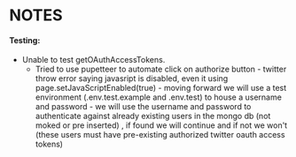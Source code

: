 # NOTES

#### Testing:
* Unable to test getOAuthAccessTokens.
  * Tried to use pupetteer to automate click on authorize button - twitter throw error saying javasript is disabled, even it using page.setJavaScriptEnabled(true) - moving forward we will use a test environment (.env.test.example and .env.test) to house a username and password - we will use the username and password to authenticate against already existing users in the mongo db (not moked or pre inserted) , if found we will continue and if not we won't (these users must have pre-existing authorized twitter oauth access tokens)